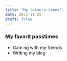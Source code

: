 ```yaml
---
title: "My leisure-times"
date: 2022-11-25
draft: false
---
```

### My favorit passtimes 
* Gaming with my friends
* Writing my blog
